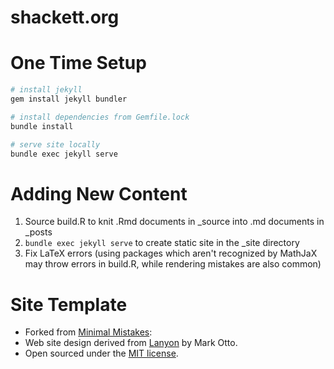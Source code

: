 # shackett.org

# One Time Setup

```bash
# install jekyll
gem install jekyll bundler

# install dependencies from Gemfile.lock
bundle install

# serve site locally
bundle exec jekyll serve
```

# Adding New Content

1. Source build.R to knit .Rmd documents in _source into .md documents in _posts
2. `bundle exec jekyll serve` to create static site in the _site directory
3. Fix LaTeX errors (using packages which aren't recognized by MathJaX may throw errors in build.R, while rendering mistakes are also common)

# Site Template

- Forked from [Minimal Mistakes](https://github.com/mmistakes/minimal-mistakes):
- Web site design derived from [Lanyon](https://github.com/poole/lanyon) by Mark Otto.
- Open sourced under the [MIT license](LICENSE.md).
